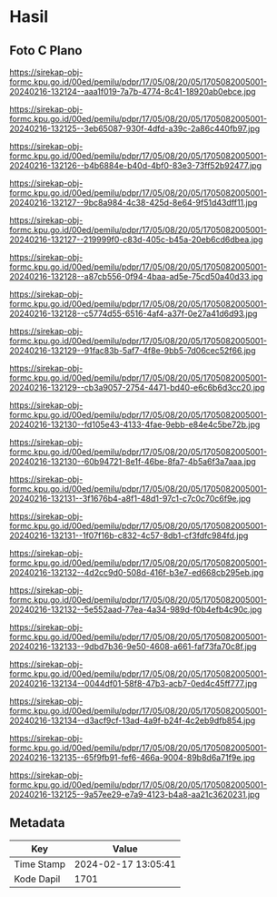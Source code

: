 # Hasil

## Foto C Plano

https://sirekap-obj-formc.kpu.go.id/00ed/pemilu/pdpr/17/05/08/20/05/1705082005001-20240216-132124--aaa1f019-7a7b-4774-8c41-18920ab0ebce.jpg

https://sirekap-obj-formc.kpu.go.id/00ed/pemilu/pdpr/17/05/08/20/05/1705082005001-20240216-132125--3eb65087-930f-4dfd-a39c-2a86c440fb97.jpg

https://sirekap-obj-formc.kpu.go.id/00ed/pemilu/pdpr/17/05/08/20/05/1705082005001-20240216-132126--b4b6884e-b40d-4bf0-83e3-73ff52b92477.jpg

https://sirekap-obj-formc.kpu.go.id/00ed/pemilu/pdpr/17/05/08/20/05/1705082005001-20240216-132127--9bc8a984-4c38-425d-8e64-9f51d43dff11.jpg

https://sirekap-obj-formc.kpu.go.id/00ed/pemilu/pdpr/17/05/08/20/05/1705082005001-20240216-132127--219999f0-c83d-405c-b45a-20eb6cd6dbea.jpg

https://sirekap-obj-formc.kpu.go.id/00ed/pemilu/pdpr/17/05/08/20/05/1705082005001-20240216-132128--a87cb556-0f94-4baa-ad5e-75cd50a40d33.jpg

https://sirekap-obj-formc.kpu.go.id/00ed/pemilu/pdpr/17/05/08/20/05/1705082005001-20240216-132128--c5774d55-6516-4af4-a37f-0e27a41d6d93.jpg

https://sirekap-obj-formc.kpu.go.id/00ed/pemilu/pdpr/17/05/08/20/05/1705082005001-20240216-132129--91fac83b-5af7-4f8e-9bb5-7d06cec52f66.jpg

https://sirekap-obj-formc.kpu.go.id/00ed/pemilu/pdpr/17/05/08/20/05/1705082005001-20240216-132129--cb3a9057-2754-4471-bd40-e6c6b6d3cc20.jpg

https://sirekap-obj-formc.kpu.go.id/00ed/pemilu/pdpr/17/05/08/20/05/1705082005001-20240216-132130--fd105e43-4133-4fae-9ebb-e84e4c5be72b.jpg

https://sirekap-obj-formc.kpu.go.id/00ed/pemilu/pdpr/17/05/08/20/05/1705082005001-20240216-132130--60b94721-8e1f-46be-8fa7-4b5a6f3a7aaa.jpg

https://sirekap-obj-formc.kpu.go.id/00ed/pemilu/pdpr/17/05/08/20/05/1705082005001-20240216-132131--3f1676b4-a8f1-48d1-97c1-c7c0c70c6f9e.jpg

https://sirekap-obj-formc.kpu.go.id/00ed/pemilu/pdpr/17/05/08/20/05/1705082005001-20240216-132131--1f07f16b-c832-4c57-8db1-cf3fdfc984fd.jpg

https://sirekap-obj-formc.kpu.go.id/00ed/pemilu/pdpr/17/05/08/20/05/1705082005001-20240216-132132--4d2cc9d0-508d-416f-b3e7-ed668cb295eb.jpg

https://sirekap-obj-formc.kpu.go.id/00ed/pemilu/pdpr/17/05/08/20/05/1705082005001-20240216-132132--5e552aad-77ea-4a34-989d-f0b4efb4c90c.jpg

https://sirekap-obj-formc.kpu.go.id/00ed/pemilu/pdpr/17/05/08/20/05/1705082005001-20240216-132133--9dbd7b36-9e50-4608-a661-faf73fa70c8f.jpg

https://sirekap-obj-formc.kpu.go.id/00ed/pemilu/pdpr/17/05/08/20/05/1705082005001-20240216-132134--0044df01-58f8-47b3-acb7-0ed4c45ff777.jpg

https://sirekap-obj-formc.kpu.go.id/00ed/pemilu/pdpr/17/05/08/20/05/1705082005001-20240216-132134--d3acf9cf-13ad-4a9f-b24f-4c2eb9dfb854.jpg

https://sirekap-obj-formc.kpu.go.id/00ed/pemilu/pdpr/17/05/08/20/05/1705082005001-20240216-132135--65f9fb91-fef6-466a-9004-89b8d6a71f9e.jpg

https://sirekap-obj-formc.kpu.go.id/00ed/pemilu/pdpr/17/05/08/20/05/1705082005001-20240216-132125--9a57ee29-e7a9-4123-b4a8-aa21c3620231.jpg


## Metadata

| Key        | Value               |
| ---------- | ------------------- |
| Time Stamp | 2024-02-17 13:05:41 |
| Kode Dapil | 1701                |



